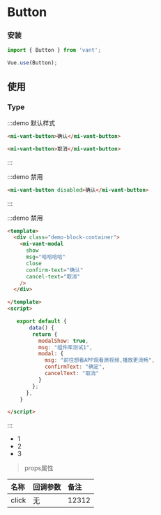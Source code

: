 # Button

### 安装



``` javascript
import { Button } from 'vant';

Vue.use(Button);
```



## 使用

### Type
:::demo 默认样式

```html
<mi-vant-button>确认</mi-vant-button>

<mi-vant-button>取消</mi-vant-button>

```
:::


:::demo 禁用

```html
<mi-vant-button disabled>确认</mi-vant-button>
```

:::


:::demo 禁用

```html
<template>
  <div class="demo-block-container">
    <mi-vant-modal
      show
      msg="哈哈哈哈"
      close
      confirm-text="确认"
      cancel-text="取消"
    />
  </div>

</template>
<script>

   export default {
       data() {
        return {
          modalShow: true,
          msg: "组件库测试1",
          modal: {
            msg: "前往想看APP观看原视频,播放更流畅",
            confirmText: "确定",
            cancelText: "取消"
          }
        };
      },
    }

</script>
```

:::



- 1
- 2
- 3



> props属性

| 名称  | 回调参数 | 备注  |
| :---- | :------- | :---- |
| click | 无       | 12312 |
